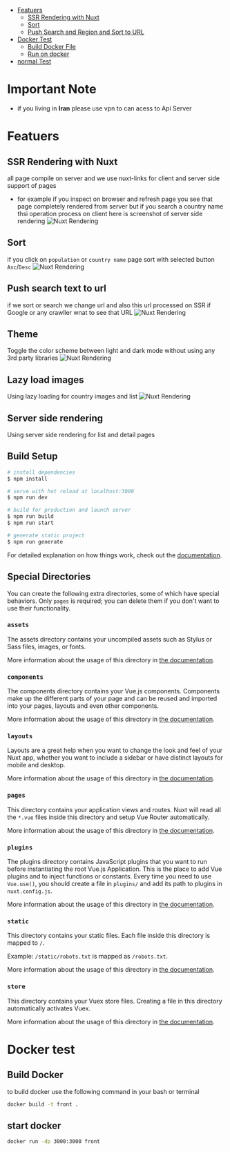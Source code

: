 - [Featuers](#featuers)
  - [SSR Rendering with Nuxt](#ssr-rendering-with-nuxt)
  - [Sort](#sort)
  - [Push Search and Region and Sort to URL](#push-search-text-to-url)
- [Docker Test](#docker-test)
  - [Build Docker File](#build-docker)
  - [Run on docker](#start-docker)
- [normal Test](#normal-test)

# Important Note
- if you living in **Iran** please use vpn to can acess to Api Server
# Featuers
## SSR Rendering with Nuxt
all page compile on server and we use nuxt-links for client and server side support of pages
- for example if you inspect on browser and refresh page you see that page completely rendered from server but if you search a country name thsi operation process on client
here is screenshot of server side rendering
![Nuxt Rendering](./help/nuxt.png)

## Sort 
if you click on `population` or `country name` page sort with selected button `Asc`/`Desc`
![Nuxt Rendering](./help/sort-%26-search.png)

## Push search text to url 
if we sort or search we change url and also this url processed on SSR if Google or any crawller wnat to see that URL
![Nuxt Rendering](./help/sort-url.png)


## Theme
 Toggle the color scheme between light and dark mode without using any 3rd party libraries
![Nuxt Rendering](./help/theme.png)


## Lazy load images
Using lazy loading for country images and list
![Nuxt Rendering](./help/lazy-load.png)


## Server side rendering
Using server side rendering for list and detail pages



## Build Setup

```bash
# install dependencies
$ npm install

# serve with hot reload at localhost:3000
$ npm run dev

# build for production and launch server
$ npm run build
$ npm run start

# generate static project
$ npm run generate
```

For detailed explanation on how things work, check out the [documentation](https://nuxtjs.org).

## Special Directories

You can create the following extra directories, some of which have special behaviors. Only `pages` is required; you can delete them if you don't want to use their functionality.

### `assets`

The assets directory contains your uncompiled assets such as Stylus or Sass files, images, or fonts.

More information about the usage of this directory in [the documentation](https://nuxtjs.org/docs/2.x/directory-structure/assets).

### `components`

The components directory contains your Vue.js components. Components make up the different parts of your page and can be reused and imported into your pages, layouts and even other components.

More information about the usage of this directory in [the documentation](https://nuxtjs.org/docs/2.x/directory-structure/components).

### `layouts`

Layouts are a great help when you want to change the look and feel of your Nuxt app, whether you want to include a sidebar or have distinct layouts for mobile and desktop.

More information about the usage of this directory in [the documentation](https://nuxtjs.org/docs/2.x/directory-structure/layouts).


### `pages`

This directory contains your application views and routes. Nuxt will read all the `*.vue` files inside this directory and setup Vue Router automatically.

More information about the usage of this directory in [the documentation](https://nuxtjs.org/docs/2.x/get-started/routing).

### `plugins`

The plugins directory contains JavaScript plugins that you want to run before instantiating the root Vue.js Application. This is the place to add Vue plugins and to inject functions or constants. Every time you need to use `Vue.use()`, you should create a file in `plugins/` and add its path to plugins in `nuxt.config.js`.

More information about the usage of this directory in [the documentation](https://nuxtjs.org/docs/2.x/directory-structure/plugins).

### `static`

This directory contains your static files. Each file inside this directory is mapped to `/`.

Example: `/static/robots.txt` is mapped as `/robots.txt`.

More information about the usage of this directory in [the documentation](https://nuxtjs.org/docs/2.x/directory-structure/static).

### `store`

This directory contains your Vuex store files. Creating a file in this directory automatically activates Vuex.

More information about the usage of this directory in [the documentation](https://nuxtjs.org/docs/2.x/directory-structure/store).


# Docker test
## Build Docker 
to build docker use the following command in your bash or terminal
```bash
docker build -t front . 
```
## start docker
```bash
docker run -dp 3000:3000 front
```
